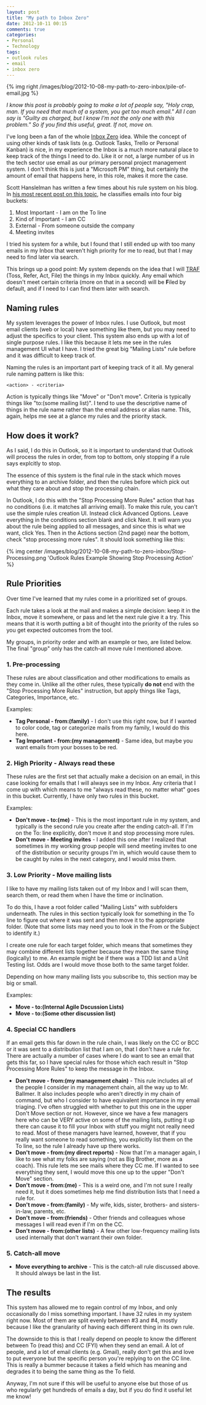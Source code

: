 ```yaml
---
layout: post
title: "My path to Inbox Zero"
date: 2012-10-11 00:15
comments: true
categories: 
- Personal
- Technology
tags:
- outlook rules
- email
- inbox zero
---
```


{% img right /images/blog/2012-10-08-my-path-to-zero-inbox/pile-of-email.jpg %}

*I know this post is probably going to make a lot of people say, "Holy crap, man.
If you need that much of a system, you get too much email." All I can say is
"Guilty as charged, but I know I'm not the only one with this problem." So if you
find this useful, great. If not, move on.*

I've long been a fan of the whole [Inbox Zero][1] idea. While the concept of
using other kinds of task lists (e.g. Outlook Tasks, Trello or Personal Kanban)
is nice, in my experience the Inbox is a much more natural place to keep track
of the things I need to do. Like it or not, a large number of us in the tech
sector use email as our primary personal project management system. I don't
think this is just a "Microsoft PM" thing, but certainly the amount of email
that happens here, in this role, makes it more the case.

<!-- more -->

Scott Hanslelman has written a few times about his rule system on his blog. In
[his most recent post on this topic][2], he classifies emails into four big
buckets:

1. Most Important - I am on the To line
2. Kind of Important - I am CC
3. External - From someone outside the company
4. Meeting invites

I tried his system for a while, but I found that I still ended up with too
many emails in my Inbox that weren't high priority for me to read, but that
I may need to find later via search.

This brings up a good point: My system depends on the idea that I will
[TRAF][3] (Toss, Refer, Act, File) the things in my Inbox quickly. Any email
which doesn't meet certain criteria (more on that in a second) will be
**F**iled by default, and if I need to I can find them later with search.

## Naming rules

My system leverages the power of Inbox rules. I use Outlook, but most email
clients (web or local) have something like them, but you may need to adjust the
specifics to your client. This system also ends up with a lot of single purpose
rules. I like this because it lets me see in the rules management UI what I
have. I tried the great big "Mailing Lists" rule before and it was difficult to
keep track of. 

Naming the rules is an important part of keeping track of it all. My general
rule naming pattern is like this:

`<action> - <criteria>`

Action is typically things like "Move" or "Don't move". Criteria is typically
things like "to:(some mailing list)". I tend to use the descriptive name of
things in the rule name rather than the email address or alias name. This,
again, helps me see at a glance my rules and the priority stack.

## How does it work?

As I said, I do this in Outlook, so it is important to understand that Outlook
will process the rules in order, from top to bottom, only stopping if a rule
says explcitly to stop.

The essence of this system is the final rule in the stack which moves
everything to an archive folder, and then the rules before which pick out what
they care about and stop the processing chain.

In Outlook, I do this with the "Stop Processing More Rules" action that has no
conditions (i.e. it matches all arriving email). To make this rule, you can't
use the simple rules creation UI. Instead click Advanced Options. Leave
everything in the conditions section blank and click Next. It will warn you
about the rule being applied to all messages, and since this is what we want,
click Yes. Then in the Actions section (2nd page) near the bottom, check "stop
processing more rules". It should look something like this:

{% img center /images/blog/2012-10-08-my-path-to-zero-inbox/Stop-Processing.png 'Outlook Rules Example Showing Stop Processing Action' %}

## Rule Priorities

Over time I've learned that my rules come in a prioritized set of groups. 

Each rule takes a look at the mail and makes a simple decision: keep it in the
Inbox, move it somewhere, or pass and let the next rule give it a try. This
means that it is worth putting a bit of thought into the priority of the rules
so you get expected outcomes from the tool.

My groups, in priority order and with an example or two, are listed below. The
final "group" only has the catch-all move rule I mentioned above. 

### 1. Pre-processing

These rules are about classification and other modifications to emails as they
come in. Unlike all the other rules, these typically **do not** end with the
"Stop Processing More Rules" instruction, but apply things like Tags,
Categories, Importance, etc.

Examples:

* **Tag Personal - from:(family)** - I don't use this right now, but if I
  wanted to color code, tag or categorize mails from my family, I would do this
  here. 
* **Tag Important - from:(my management)** - Same idea, but maybe you want
  emails from your bosses to be red.

### 2. High Priority - Always read these

These rules are the first set that actually make a decision on an email, in
this case looking for emails that I will always see in my Inbox. Any criteria
that I come up with which means to me "always read these, no matter what" goes
in this bucket. Currently, I have only two rules in this bucket. 

Examples:

* **Don't move - to:(me)** - This is the most important rule in my system, and
  typically is the second rule you create after the ending catch-all.  If I'm
  on the To: line explicitly, don't move it and stop processing more rules.
* **Don't move - Meeting invites** - I added this one after I realized that
  sometimes in my working group people will send meeting invites to one of the
  distribution or security groups I'm in, which would cause them to be caught
  by rules in the next category, and I would miss them.

### 3. Low Priority - Move mailing lists

I like to have my mailing lists taken out of my Inbox and I will scan them, 
search them, or read them when I have the time or inclination.

To do this, I have a root folder called "Mailing Lists" with subfolders
underneath. The rules in this section typically look for something in the To
line to figure out where it was sent and then move it to the appropriate
folder.  (Note that some lists may need you to look in the From or the Subject
to identify it.)

I create one rule for each target folder, which means that sometimes they may
combine different lists together because they mean the same thing (logically)
to me. An example might be if there was a TDD list and a Unit Testing list.
Odds are I would move those both to the same target folder.

Depending on how many mailing lists you subscribe to, this section may be big
or small. 

Examples:

* **Move - to:(Internal Agile Dscussion Lists)**
* **Move - to:(Some other discussion list)** 

### 4. Special CC handlers

If an email gets this far down in the rule chain, I was likely on the CC or BCC
or it was sent to a distribution list that I am on, that I don't have a rule
for. There are actually a number of cases where I do want to see an email that
gets this far, so I have special rules for those which each result in "Stop
Processing More Rules" to keep the message in the Inbox.

* **Don't move - from:(my management chain)** - This rule includes all of the
  people I consider in my management chain, all the way up to Mr. Ballmer. It
  also includes people who aren't directly in my chain of command, but who I
  consider to have equivalent importance in my email triaging. I've often
  struggled with whether to put this one in the upper Don't Move section or
  not. However, since we have a few managers here who can be VERY active on
  some of the mailing lists, putting it up there can cause it to fill your
  Inbox with stuff you might not really need to read. Most of these managers
  have learned, however, that if you really want someone to read something, you
  explicitly list them on the To line, so the rule I already have up there
  works.
* **Don't move - from:(my direct reports)** - Now that I'm a manager again, I
  like to see what my folks are saying (not as Big Brother, more as a coach).
  This rule lets me see mails where they CC me. If I wanted to see everything
  they sent, I would move this one up to the upper "Don't Move" section.
* **Don't move - from:(me)** - This is a weird one, and I'm not sure I really
  need it, but it does sometimes help me find distribution lists that I need a
  rule for.
* **Don't move - from:(family)** - My wife, kids, sister, brothers- and
  sisters-in-law, parents, etc.
* **Don't move - from:(friends)** - Other friends and colleagues whose messages
  I will read even if I'm on the CC.
* **Don't move - from:(other lists)** - A few other low-frequency mailing lists
  used internally that don't warrant their own folder.

### 5. Catch-all move

* **Move everything to archive** - This is the catch-all rule discussed above.
   It should always be last in the list.

## The results

This system has allowed me to regain control of my Inbox, and only occasionally
do I miss something important.  I have 32 rules in my system right now.  Most
of them are split evenly between #3 and #4, mostly because I like the
granularity of having each different thing in its own rule.

The downside to this is that I really depend on people to know the different
between To (read this) and CC (FYI) when they send an email.  A lot of people,
and a lot of email clients (e.g. Gmail), really don't get this and love to put
everyone but the specific person you're replying to on the CC line. This is
really a bummer because it takes a field which has meaning and degrades it to
being the same thing as the To field.

Anyway, I'm not sure if this will be useful to anyone else but those of us who
regularly get hundreds of emails a day, but if you do find it useful let me
know!

[1]: http://inboxzero.com/
[2]: http://www.hanselman.com/blog/TheThreeMostImportantOutlookRulesForProcessingMail.aspx
[3]: http://www.peterprovost.org/blog/2006/07/03/My-Outlook-TRAF-System/
